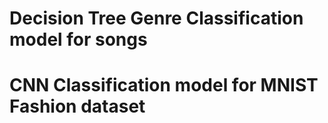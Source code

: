 # Decision Tree Genre Classification model for songs
# CNN Classification model for MNIST Fashion dataset
